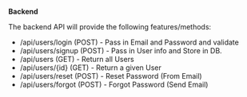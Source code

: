 **Backend**

The backend API will provide the following features/methods:

* /api/users/login (POST) - Pass in Email and Password and validate
* /api/users/signup (POST) - Pass in User info and Store in DB.
* /api/users (GET) - Return all Users
* /api/users/{id} (GET) - Return a given User
* /api/users/reset (POST) - Reset Password (From Email)
* /api/users/forgot (POST) - Forgot Password (Send Email)